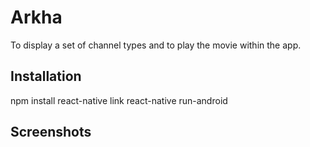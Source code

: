 # Arkha
To display a set of channel types and to play the movie within the app.

## Installation
npm install
react-native link
react-native run-android

## Screenshots

